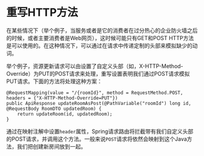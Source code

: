 # 重写HTTP方法

在某些情况下（举个例子，当服务或者是它的消费者在过分热心的企业防火墙之后的时候，或者主要消费者是Web网页），这时候可能只有GET和POST HTTP方法是可以使用的。在这种情况下，可以通过在请求中传递定制的头部来模拟缺少的动词。

举个例子，资源更新请求可以由设置了自定义头部（如，X-HTTP-Method-Override）为PUT的POST请求来处理，重写设置表明我们通过POST请求模拟PUT请求。下面的方法将处理这种方案：

```
@RequestMapping(value = "/{roomId}", method = RequestMethod.POST, headers = {"X-HTTP-Method-Override=PUT"}) 
public ApiResponse updateRoomAsPost(@PathVariable("roomId") long id, @RequestBody RoomDTO updatedRoom) {		
	return updateRoom(id, updatedRoom); 
}
```

通过在映射注解中设置`header`属性，Spring请求路由将拦截带有我们自定义头部的POST请求，并调用这个方法。一般来说`POST`请求将依然会映射到这个Java方法，我们把创建新房间放到一起。

